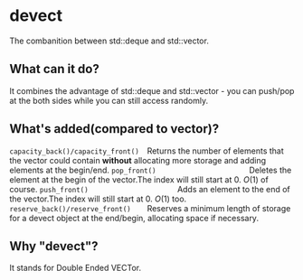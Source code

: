 # devect
The combanition between std::deque and std::vector.
## What can it do?
It combines the advantage of std::deque and std::vector - you can push/pop at the both sides while you can still access randomly.
## What's added(compared to vector)?
```capacity_back()/capacity_front()  ```Returns the number of elements that the vector could contain **without** allocating more storage and adding elements at the begin/end.
```pop_front()                       ```Deletes the element at the begin of the vector.The index will still start at 0.   $O(1)$ of course.
```push_front()                      ```Adds an element to the end of the vector.The index will still start at 0.         $O(1)$ too.
```reserve_back()/reserve_front()    ```Reserves a minimum length of storage for a devect object at the end/begin, allocating space if necessary.
## Why "devect"?
It stands for Double Ended VECTor.
